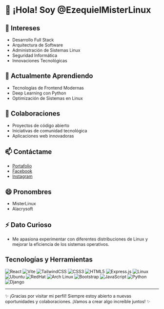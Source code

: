 # 👋 ¡Hola! Soy @EzequielMisterLinux

## 👀 Intereses
- Desarrollo Full Stack
- Arquitectura de Software
- Administración de Sistemas Linux
- Seguridad Informática
- Innovaciones Tecnológicas

## 🌱 Actualmente Aprendiendo
- Tecnologías de Frontend Modernas
- Deep Learning con Python
- Optimización de Sistemas en Linux

## 💞️ Colaboraciones
- Proyectos de código abierto
- Iniciativas de comunidad tecnológica
- Aplicaciones web innovadoras

## 📫 Contáctame
- [Portafolio](https://portafolio-ezequiel-campos.netlify.app/)
- [Facebook](https://web.facebook.com/EzequielZCc/)
- [Instagram](https://www.instagram.com/alacrysoft/)

## 😄 Pronombres
- MisterLinux
- Alacrysoft

## ⚡ Dato Curioso
- Me apasiona experimentar con diferentes distribuciones de Linux y mejorar la eficiencia de los sistemas operativos.

## Tecnologías y Herramientas
![React](https://img.shields.io/badge/React-20232A?style=for-the-badge&logo=react&logoColor=61DAFB)
![Vite](https://img.shields.io/badge/Vite-646CFF?style=for-the-badge&logo=vite&logoColor=FFD700)
![TailwindCSS](https://img.shields.io/badge/TailwindCSS-38B2AC?style=for-the-badge&logo=tailwind-css&logoColor=white)
![CSS3](https://img.shields.io/badge/CSS3-1572B6?style=for-the-badge&logo=css3&logoColor=white)
![HTML5](https://img.shields.io/badge/HTML5-E34F26?style=for-the-badge&logo=html5&logoColor=white)
![Express.js](https://img.shields.io/badge/Express.js-404D59?style=for-the-badge)
![Linux](https://img.shields.io/badge/Linux-FCC624?style=for-the-badge&logo=linux&logoColor=black)
![Ubuntu](https://img.shields.io/badge/Ubuntu-E95420?style=for-the-badge&logo=ubuntu&logoColor=white)
![RedHat](https://img.shields.io/badge/RedHat-EE0000?style=for-the-badge&logo=redhat&logoColor=white)
![Arch Linux](https://img.shields.io/badge/Arch_Linux-1793D1?style=for-the-badge&logo=arch-linux&logoColor=white)
![Bootstrap](https://img.shields.io/badge/Bootstrap-563D7C?style=for-the-badge&logo=bootstrap&logoColor=white)
![JavaScript](https://img.shields.io/badge/JavaScript-F7DF1E?style=for-the-badge&logo=javascript&logoColor=black)
![Python](https://img.shields.io/badge/Python-3776AB?style=for-the-badge&logo=python&logoColor=white)
![Django](https://img.shields.io/badge/Django-092E20?style=for-the-badge&logo=django&logoColor=white)

---

✨ ¡Gracias por visitar mi perfil! Siempre estoy abierto a nuevas oportunidades y colaboraciones. ¡Vamos a crear algo increíble juntos! ✨
